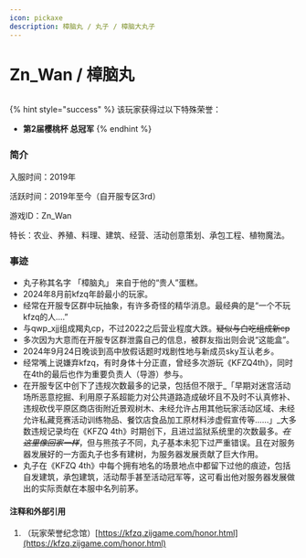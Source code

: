 ```yaml
---
icon: pickaxe
description: 樟脑丸 / 丸子 / 樟脑大丸子
---
```


# Zn\_Wan / 樟脑丸

<figure><img src="https://webstatic-zijgame-1258074638.cos.ap-shanghai.myqcloud.com/img/wiki/player_img_znwan.png" alt=""><figcaption></figcaption></figure>

{% hint style="success" %}
该玩家获得过以下特殊荣誉：

* **第2届樱桃杯 总冠军**
{% endhint %}

### 简介

入服时间：2019年

活跃时间：2019年至今（自开服专区3rd）

游戏ID：Zn\_Wan

特长：农业、养殖、料理、建筑、经营、活动创意策划、承包工程、植物魔法。



### 事迹

* 丸子称其名字 「樟脑丸」 来自于他的“贵人”蛋糕。
* 2024年8月前kfzq年龄最小的玩家。
* 经常在开服专区群中玩抽象，有许多奇怪的精华消息。最经典的是“一个不玩kfzq的人....”
* 与qwp\_xjj组成羯丸cp，不过2022之后营业程度大跌。~~疑似与白吃组成新cp~~
* 多次因为大意而在开服专区群泄露自己的信息，被群友指出则会说“这能盒”。
* 2024年9月24日晚谈到高中放假话题时戏剧性地与新成员sky互认老乡。
* 经常嘴上说嫌弃kfzq，有时身体十分正直，曾经多次游玩《KFZQ4th》，同时在4th的最后也作为重要负责人（导游）参与。
* 在开服专区中创下了违规次数最多的记录，包括但不限于_「早期对迷宫活动场所恶意挖掘、利用原子系超能力对公共道路造成破坏且不及时不认真修补、违规砍伐平原区商店街附近景观树木、未经允许占用其他玩家活动区域、未经允许私藏竞赛活动训练物品、餐饮店食品加工原材料涉虚假宣传等……」_大多数违规记录均在《KFZQ 4th》时期创下，且进过监狱系统里的次数最多。~~_在这里像回家一样_~~，但与熊孩子不同，丸子基本未犯下过严重错误。且在对服务器发展好的一方面丸子也多有建树，为服务器发展贡献了巨大作用。
* 丸子在《KFZQ 4th》中每个拥有地名的场景地点中都留下过他的痕迹，包括自发建筑，承包建筑，活动帮手甚至活动冠军等，这可看出他对服务器发展做出的实际贡献在本服中名列前茅。



#### 注释和外部引用

1. （玩家荣誉纪念馆）[https://kfzq.zijgame.com/honor.html](https://kfzq.zijgame.com/honor.html)

